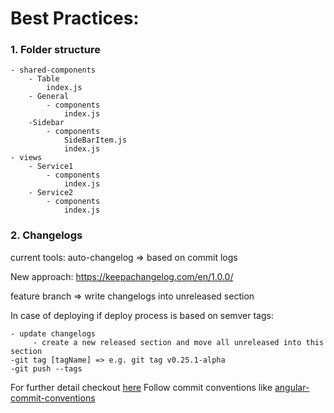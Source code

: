 # Best Practices:

### 1. Folder structure

```
- shared-components
	- Table
		index.js
	- General
		- components
		    index.js
	-Sidebar
		- components
			SideBarItem.js
		    index.js
- views
	- Service1
		- components
		    index.js
	- Service2
		- components
		    index.js
```

### 2. Changelogs

current tools: auto-changelog => based on commit logs

New approach: https://keepachangelog.com/en/1.0.0/

feature branch => write changelogs into unreleased section

In case of deploying if deploy process is based on semver tags:

```
- update changelogs
	 - create a new released section and move all unreleased into this section
-git tag [tagName] => e.g. git tag v0.25.1-alpha
-git push --tags
```

For further detail checkout [here](https://github.com/semantic-release/semantic-release)
Follow commit conventions like [angular-commit-conventions](https://github.com/angular/angular.js/blob/master/DEVELOPERS.md#commits)